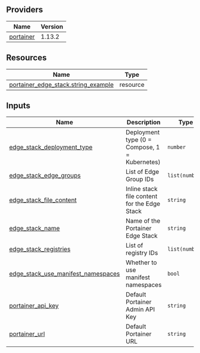 <!-- BEGIN_TF_DOCS -->


## Providers

| Name | Version |
|------|---------|
| <a name="provider_portainer"></a> [portainer](#provider\_portainer) | 1.13.2 |

## Resources

| Name | Type |
|------|------|
| [portainer_edge_stack.string_example](https://registry.terraform.io/providers/portainer/portainer/latest/docs/resources/edge_stack) | resource |

## Inputs

| Name | Description | Type | Default | Required |
|------|-------------|------|---------|:--------:|
| <a name="input_edge_stack_deployment_type"></a> [edge\_stack\_deployment\_type](#input\_edge\_stack\_deployment\_type) | Deployment type (0 = Compose, 1 = Kubernetes) | `number` | n/a | yes |
| <a name="input_edge_stack_edge_groups"></a> [edge\_stack\_edge\_groups](#input\_edge\_stack\_edge\_groups) | List of Edge Group IDs | `list(number)` | n/a | yes |
| <a name="input_edge_stack_file_content"></a> [edge\_stack\_file\_content](#input\_edge\_stack\_file\_content) | Inline stack file content for the Edge Stack | `string` | n/a | yes |
| <a name="input_edge_stack_name"></a> [edge\_stack\_name](#input\_edge\_stack\_name) | Name of the Portainer Edge Stack | `string` | n/a | yes |
| <a name="input_edge_stack_registries"></a> [edge\_stack\_registries](#input\_edge\_stack\_registries) | List of registry IDs | `list(number)` | `[]` | no |
| <a name="input_edge_stack_use_manifest_namespaces"></a> [edge\_stack\_use\_manifest\_namespaces](#input\_edge\_stack\_use\_manifest\_namespaces) | Whether to use manifest namespaces | `bool` | `false` | no |
| <a name="input_portainer_api_key"></a> [portainer\_api\_key](#input\_portainer\_api\_key) | Default Portainer Admin API Key | `string` | n/a | yes |
| <a name="input_portainer_url"></a> [portainer\_url](#input\_portainer\_url) | Default Portainer URL | `string` | n/a | yes |
<!-- END_TF_DOCS -->